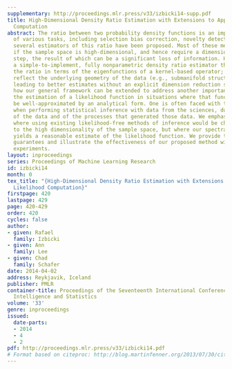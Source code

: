 ```yaml
---
supplementary: http://proceedings.mlr.press/v33/izbicki14-supp.pdf
title: High-Dimensional Density Ratio Estimation with Extensions to Approximate Likelihood
  Computation
abstract: The ratio between two probability density functions is an important component
  of various tasks, including selection bias correction, novelty detection and classification.  Recently,
  several estimators of this ratio have been proposed. Most of these methods fail
  if the sample space is high-dimensional, and hence require a dimension reduction
  step, the result of which can be a significant loss of information. Here we propose
  a simple-to-implement, fully nonparametric density ratio estimator that expands
  the ratio in terms of the eigenfunctions of a kernel-based operator; these functions
  reflect the underlying geometry of the data (e.g., submanifold structure), often
  leading to better estimates without an explicit dimension reduction step.  We show
  how our general framework can be extended to address another important problem,
  the estimation of a likelihood function in situations where that function cannot
  be well-approximated by an analytical form. One is often faced with this situation
  when performing statistical inference with data from the sciences, due the complexity
  of the data and of the processes that generated those data. We emphasize applications
  where using existing likelihood-free methods of inference would be challenging due
  to the high dimensionality of the sample space, but where our spectral series method
  yields a reasonable estimate of the likelihood function. We provide theoretical
  guarantees and illustrate the effectiveness of our proposed method with numerical
  experiments.
layout: inproceedings
series: Proceedings of Machine Learning Research
id: izbicki14
month: 0
tex_title: "{High-Dimensional Density Ratio Estimation with Extensions to Approximate
  Likelihood Computation}"
firstpage: 420
lastpage: 429
page: 420-429
order: 420
cycles: false
author:
- given: Rafael
  family: Izbicki
- given: Ann
  family: Lee
- given: Chad
  family: Schafer
date: 2014-04-02
address: Reykjavik, Iceland
publisher: PMLR
container-title: Proceedings of the Seventeenth International Conference on Artificial
  Intelligence and Statistics
volume: '33'
genre: inproceedings
issued:
  date-parts:
  - 2014
  - 4
  - 2
pdf: http://proceedings.mlr.press/v33/izbicki14.pdf
# Format based on citeproc: http://blog.martinfenner.org/2013/07/30/citeproc-yaml-for-bibliographies/
---
```


